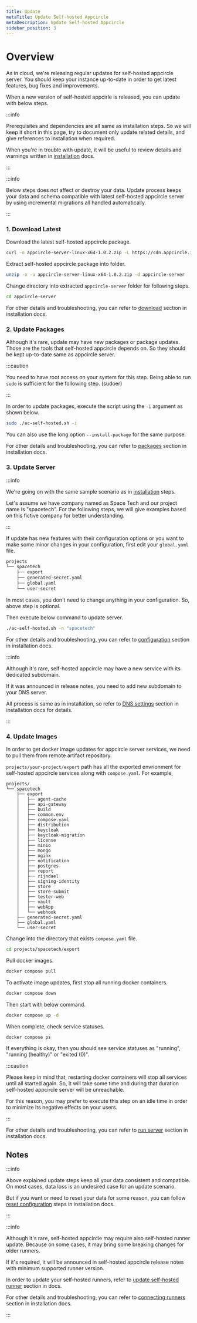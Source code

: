 ```yaml
---
title: Update
metaTitle: Update Self-hosted Appcircle
metaDescription: Update Self-hosted Appcircle
sidebar_position: 3
---
```


# Overview

As in cloud, we're releasing regular updates for self-hosted appcircle server. You should keep your instance up-to-date in order to get latest features, bug fixes and improvements.

When a new version of self-hosted appcirle is released, you can update with below steps.

:::info

Prerequisites and dependencies are all same as installation steps. So we will keep it short in this page, try to document only update related details, and give references to installation when required.

When you're in trouble with update, it will be useful to review details and warnings written in [installation](./installation.md) docs.

:::

:::info

Below steps does not affect or destroy your data. Update process keeps your data and schema compatible with latest self-hosted appcircle server by using incremental migrations all handled automatically.

:::

### 1. Download Latest

Download the latest self-hosted appcircle package.

```bash
curl -o appcircle-server-linux-x64-1.0.2.zip -L https://cdn.appcircle.io/self-hosted/appcircle/appcircle-server-linux-x64-1.0.2.zip
```

Extract self-hosted appcircle package into folder.

```bash
unzip -o -u appcircle-server-linux-x64-1.0.2.zip -d appcircle-server
```

Change directory into extracted `appcircle-server` folder for following steps.

```bash
cd appcircle-server
```

For other details and troubleshooting, you can refer to [download](./installation.md#1-download) section in installation docs.

### 2. Update Packages

Although it's rare, update may have new packages or package updates. Those are the tools that self-hosted appcircle depends on. So they should be kept up-to-date same as appcircle server.

:::caution

You need to have root access on your system for this step. Being able to run `sudo` is sufficient for the following step. (sudoer)

:::

In order to update packages, execute the script using the `-i` argument as shown below.

```bash
sudo ./ac-self-hosted.sh -i
```

You can also use the long option `--install-package` for the same purpose.

For other details and troubleshooting, you can refer to [packages](./installation.md#2-packages) section in installation docs.

### 3. Update Server

:::info

We're going on with the same sample scenario as in [installation](./installation.md#3-configure) steps.

Let's assume we have company named as Space Tech and our project name is "spacetech". For the following steps, we will give examples based on this fictive company for better understanding.

:::

If update has new features with their configuration options or you want to make some minor changes in your configuration, first edit your `global.yaml` file.

```txt
projects
└── spacetech
    ├── export
    ├── generated-secret.yaml
    ├── global.yaml
    └── user-secret
```

In most cases, you don't need to change anything in your configuration. So, above step is optional.

Then execute below command to update server.

```bash
./ac-self-hosted.sh -n "spacetech"
```

For other details and troubleshooting, you can refer to [configuration](./installation.md#3-configure) section in installation docs.

:::info

Although it's rare, self-hosted appcircle may have a new service with its dedicated subdomain.

If it was announced in release notes, you need to add new subdomain to your DNS server.

All process is same as in installation, so refer to [DNS settings](./installation.md#4-dns-settings) section in installation docs for details.

:::

### 4. Update Images

In order to get docker image updates for appcircle server services, we need to pull them from remote artifact repository.

`projects/your-project/export` path has all the exported envrionment for self-hosted appcircle services along with `compose.yaml`. For example,

```text
projects/
└── spacetech
    ├── export
    │   ├── agent-cache
    │   ├── api-gateway
    │   ├── build
    │   ├── common.env
    │   ├── compose.yaml
    │   ├── distribution
    │   ├── keycloak
    │   ├── keycloak-migration
    │   ├── license
    │   ├── minio
    │   ├── mongo
    │   ├── nginx
    │   ├── notification
    │   ├── postgres
    │   ├── report
    │   ├── rijndael
    │   ├── signing-identity
    │   ├── store
    │   ├── store-submit
    │   ├── tester-web
    │   ├── vault
    │   ├── webApp
    │   └── webhook
    ├── generated-secret.yaml
    ├── global.yaml
    └── user-secret
```

Change into the directory that exists `compose.yaml` file.

```bash
cd projects/spacetech/export
```

Pull docker images.

```bash
docker compose pull
```

To activate image updates, first stop all running docker containers.

```bash
docker compose down
```

Then start with below command.

```bash
docker compose up -d
```

When complete, check service statuses.

```bash
docker compose ps
```

If everything is okay, then you should see service statuses as "running", "running (healthy)" or "exited (0)".

:::caution

Please keep in mind that, restarting docker containers will stop all services until all started again. So, it will take some time and during that duration self-hosted appcircle server will be unreachable.

For this reason, you may prefer to execute this step on an idle time in order to minimize its negative effects on your users.

:::

For other details and troubleshooting, you can refer to [run server](./installation.md#5-run-server) section in installation docs.

## Notes

:::info

Above explained update steps keep all your data consistent and compatible. On most cases, data loss is an undesired case for an update scenario.

But if you want or need to reset your data for some reason, you can follow [reset configuration](./installation.md#reset-configuration) steps in installation docs.

:::

:::info

Although it's rare, self-hosted appcircle may require also self-hosted runner update. Because on some cases, it may bring some breaking changes for older runners.

If it's required, it will be announced in self-hosted appcircle release notes with minimum supported runner version.

In order to update your self-hosted runners, refer to [update self-hosted runner](../self-hosted-runner/update.md) section in docs.

For other details and troubleshooting, you can refer to [connecting runners](./installation.md#connecting-runners) section in installation docs.

:::
